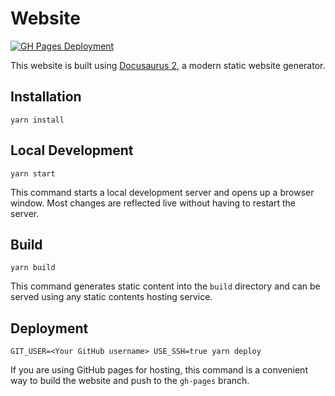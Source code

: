 # Website

[![GH Pages Deployment](https://github.com/SAtacker/satacker.github.io/actions/workflows/deploy_docusaurus.yml/badge.svg?branch=docusaurus-folio)](https://github.com/SAtacker/satacker.github.io/actions/workflows/deploy_docusaurus.yml)

This website is built using [Docusaurus 2](https://docusaurus.io/), a modern static website generator.

## Installation

```console
yarn install
```

## Local Development

```console
yarn start
```

This command starts a local development server and opens up a browser window. Most changes are reflected live without having to restart the server.

## Build

```console
yarn build
```

This command generates static content into the `build` directory and can be served using any static contents hosting service.

## Deployment

```console
GIT_USER=<Your GitHub username> USE_SSH=true yarn deploy
```

If you are using GitHub pages for hosting, this command is a convenient way to build the website and push to the `gh-pages` branch.
